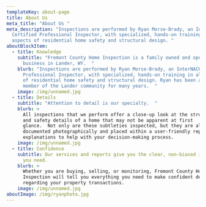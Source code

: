 ```yaml
---
templateKey: about-page
title: About Us
meta_title: "About Us "
meta_description: "Inspections are performed by Ryan Morse-Brady, an InterNACHI
  Certified Professional Inspector, with specialized, hands-on training in all
  aspects of residential home safety and structural design. "
aboutBlockItem:
  - title: Knowledge
    subtitle: "Fremont County Home Inspection is a family owned and operated
      business in Lander, WY.  "
    blurb: "Inspections are performed by Ryan Morse-Brady, an InterNACHI Certified
      Professional Inspector, with specialized, hands-on training in all aspects
      of residential home safety and structural design. Ryan has been an active
      member of the Lander community for many years.  "
    image: /img/unnamed.jpg
  - title: Details
    subtitle: "Attention to detail is our specialty.  "
    blurb: >
      All inspections that we perform offer a close-up look at the structural
      and safety details of a home that may not be apparent at first
      glance.  Not only are these subtleties inspected, but they are also
      documented photographically and placed within a user-friendly report with
      explanations to help with your decision-making process.
    image: /img/unnamed.jpg
  - title: Confidence
    subtitle: Our services and reports give you the clear, non-biased information
      you need.
    blurb: >
      Whether you are buying, selling, or monitoring, Fremont County Home
      Inspection will tell you everything you need to make confident decisions
      regarding your property transactions.   
    image: /img/unnamed.jpg
aboutImage: /img/ryanphoto.jpg
---
```

